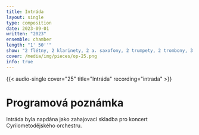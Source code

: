 ```yaml
---
title: Intráda
layout: single
type: composition
date: 2023-09-01
written: "2023"
ensemble: chamber
length: "1' 50''"
show: "2 flétny, 2 klarinety, 2 a. saxofony, 2 trumpety, 2 trombony, 3 housle, 2 cella, kontrabas, klavír, malý buben, (vybrafon)"
cover: /media/img/pieces/op-25.png
info: true
---
```


{{< audio-single cover="25" title="Intráda" recording="intrada" >}}

# Programová poznámka

Intráda byla napdána jako zahajovací skladba pro koncert Cyrilometodějského orchestru.
